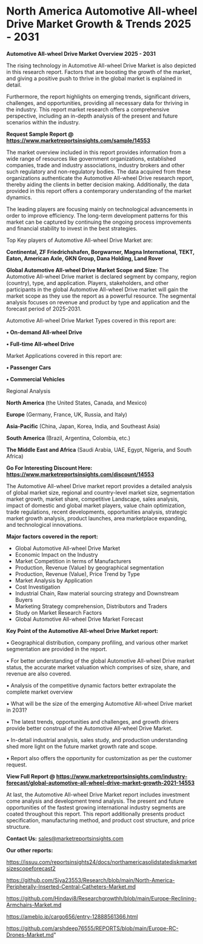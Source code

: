 # North America Automotive All-wheel Drive Market Growth & Trends 2025 - 2031

<Strong> Automotive All-wheel Drive Market Overview 2025 - 2031</strong>

The rising technology in Automotive All-wheel Drive Market is also depicted in this research report. Factors that are boosting the growth of the market, and giving a positive push to thrive in the global market is explained in detail.

Furthermore, the report highlights on emerging trends, significant drivers, challenges, and opportunities, providing all necessary data for thriving in the industry. This report market research offers a comprehensive perspective, including an in-depth analysis of the present and future scenarios within the industry.

<strong>Request Sample Report @ <a href=https://www.marketreportsinsights.com/sample/14553>https://www.marketreportsinsights.com/sample/14553</a></strong>

The market overview included in this report provides information from a wide range of resources like government organizations, established companies, trade and industry associations, industry brokers and other such regulatory and non-regulatory bodies. The data acquired from these organizations authenticate the Automotive All-wheel Drive research report, thereby aiding the clients in better decision making. Additionally, the data provided in this report offers a contemporary understanding of the market dynamics.

The leading players are focusing mainly on technological advancements in order to improve efficiency. The long-term development patterns for this market can be captured by continuing the ongoing process improvements and financial stability to invest in the best strategies.

Top Key players of Automotive All-wheel Drive Market are:

<strong>Continental, ZF Friedrichshafen, Borgwarner, Magna International, TEKT, Eaton, American Axle, GKN Group, Dana Holding, Land Rover</strong>

<strong><b>Global Automotive All-wheel Drive Market Scope and Size:</b></strong>
The Automotive All-wheel Drive market is declared segment by company, region (country), type, and application. Players, stakeholders, and other participants in the global Automotive All-wheel Drive market will gain the market scope as they use the report as a powerful resource. The segmental analysis focuses on revenue and product by type and application and the forecast period of 2025-2031.

Automotive All-wheel Drive Market Types covered in this report are:

<strong>• On-demand All-wheel Drive

• Full-time All-wheel Drive</strong>

Market Applications covered in this report are:

<strong>• Passenger Cars

• Commercial Vehicles</strong> 

Regional Analysis

<strong>North America</strong> (the United States, Canada, and Mexico)

<strong>Europe</strong> (Germany, France, UK, Russia, and Italy)

<strong>Asia-Pacific</strong> (China, Japan, Korea, India, and Southeast Asia)

<strong>South America</strong> (Brazil, Argentina, Colombia, etc.)

<strong>The Middle East and Africa</strong> (Saudi Arabia, UAE, Egypt, Nigeria, and South Africa)

<strong>Go For Interesting Discount Here: <a href=https://www.marketreportsinsights.com/discount/14553>https://www.marketreportsinsights.com/discount/14553</a></strong>

The Automotive All-wheel Drive market report provides a detailed analysis of global market size, regional and country-level market size, segmentation market growth, market share, competitive Landscape, sales analysis, impact of domestic and global market players, value chain optimization, trade regulations, recent developments, opportunities analysis, strategic market growth analysis, product launches, area marketplace expanding, and technological innovations.

<strong><b>Major factors covered in the report:</b></strong>
<ul>
  <li>Global Automotive All-wheel Drive Market </li>
  <li>Economic Impact on the Industry</li>
  <li>Market Competition in terms of Manufacturers</li>
  <li>Production, Revenue (Value) by geographical segmentation</li>
  <li>Production, Revenue (Value), Price Trend by Type</li>
  <li>Market Analysis by Application</li>
  <li>Cost Investigation</li>
  <li>Industrial Chain, Raw material sourcing strategy and Downstream Buyers</li>
  <li>Marketing Strategy comprehension, Distributors and Traders</li>
  <li>Study on Market Research Factors</li>
  <li>Global Automotive All-wheel Drive Market Forecast</li>
</ul>

<strong><b>Key Point of the Automotive All-wheel Drive Market report:</b></strong>

• Geographical distribution, company profiling, and various other market segmentation are provided in the report.

• For better understanding of the global Automotive All-wheel Drive market status, the accurate market valuation which comprises of size, share, and revenue are also covered.

• Analysis of the competitive dynamic factors better extrapolate the complete market overview

• What will be the size of the emerging Automotive All-wheel Drive market in 2031?

• The latest trends, opportunities and challenges, and growth drivers provide better construal of the Automotive All-wheel Drive Market.

• In-detail industrial analysis, sales study, and production understanding shed more light on the future market growth rate and scope.

• Report also offers the opportunity for customization as per the customer request.

<strong><b>View Full Report @ <a href=https://www.marketreportsinsights.com/industry-forecast/global-automotive-all-wheel-drive-market-growth-2021-14553>https://www.marketreportsinsights.com/industry-forecast/global-automotive-all-wheel-drive-market-growth-2021-14553</a></b></strong>


At last, the Automotive All-wheel Drive Market report includes investment come analysis and development trend analysis. The present and future opportunities of the fastest growing international industry segments are coated throughout this report. This report additionally presents product specification, manufacturing method, and product cost structure, and price structure.

<strong>Contact Us:</strong>
sales@marketreportsinsights.com

<strong>Our other reports:</strong>

<a href=https://issuu.com/reportsinsights24/docs/northamericasolidstatediskmarketsizescopeforecast2>https://issuu.com/reportsinsights24/docs/northamericasolidstatediskmarketsizescopeforecast2</a>

<a href=https://github.com/Siya23553/Research/blob/main/North-America-Peripherally-Inserted-Central-Catheters-Market.md>https://github.com/Siya23553/Research/blob/main/North-America-Peripherally-Inserted-Central-Catheters-Market.md</a>

<a href=https://github.com/Hindavi8/Researchgrowthh/blob/main/Europe-Reclining-Armchairs-Market.md>https://github.com/Hindavi8/Researchgrowthh/blob/main/Europe-Reclining-Armchairs-Market.md</a>

<a href=https://ameblo.jp/cargo656/entry-12888561366.html>https://ameblo.jp/cargo656/entry-12888561366.html</a>

<a href=https://github.com/arshdeep76555/REPORTS/blob/main/Europe-RC-Drones-Market.md>https://github.com/arshdeep76555/REPORTS/blob/main/Europe-RC-Drones-Market.md</a>"
